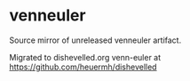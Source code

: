 # venneuler
Source mirror of unreleased venneuler artifact.

Migrated to dishevelled.org venn-euler at https://github.com/heuermh/dishevelled

